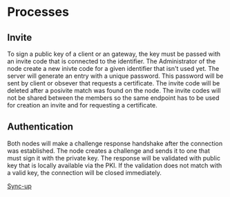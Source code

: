 # Processes

## Invite

To sign a public key of a client or an gateway, the key must be passed with an invite code that is connected to the identifier. The Administrator of the node create a new inivte code for a given identifier that isn't used yet. The server will generate an entry with a unique password. This password will be sent by client or obsever that requests a certificate. The invite code will be deleted after a posivite match was found on the node. The invite codes will not be shared between the members so the same endpoint has to be used for creation an invite and for requesting a certificate.

## Authentication

Both nodes will make a challenge response handshake after the connection was established. The node creates a challenge and sends it to one that must sign it with the private key. The response will be validated with public key that is locally available via the PKI. If the validation does not match with a valid key, the connection will be closed immediately.

[Sync-up](sync-process.md)
